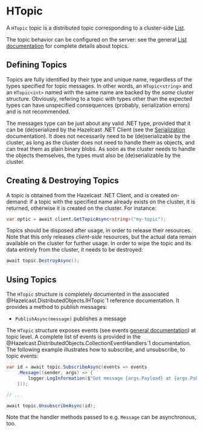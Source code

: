 # HTopic

A `HTopic` topic is a distributed topic corresponding to a cluster-side [List](https://docs.hazelcast.com/imdg/latest/data-structures/topic.html).

The topic behavior can be configured on the server: see the general [List documentation](https://docs.hazelcast.com/imdg/latest/data-structures/optic.html) for complete details about topics.

## Defining Topics

Topics are fully identified by their type and unique name, regardless of the types specified for topic messages. In other words, an `HTopic<string>` and an `HTopic<int>` named with the same name are backed by the *same* cluster structure. Obviously, refering to a topic with types other than the expected types can have unspecified consequences (probably, serialization errors) and is not recommended.

The messages type can be just about any valid .NET type, provided that it can be (de)serialized by the Hazelcast .NET Client (see the [Serialization](serialization.md) documentation). It does not necessarily need to be (de)serializable by the cluster, as long as the cluster does not need to handle them as objects, and can treat them as plain binary blobs. As soon as the cluster needs to handle the objects themselves, the types must also be (de)serializable by the cluster.

## Creating & Destroying Topics

A topic is obtained from the Hazelcast .NET Client, and is created on-demand: if a topic with the specified name already exists on the cluster, it is returned, otherwise it is created on the cluster. For instance:

```csharp
var optic = await client.GetTopicAsync<string>("my-topic");
```

Topics should be disposed after usage, in order to release their resources. Note that this only releases *client-side* resources, but the actual data remain available on the cluster for further usage. In order to wipe the topic and its data entirely from the cluster, it needs to be destroyed:

```csharp
await topic.DestroyAsync();
```

## Using Topics

The `HTopic` structure is completely documented in the associated @Hazelcast.DistributedObjects.IHTopic`1 reference documentation. It provides a method to publish messages:

* `PublishAsync(message)` publishes a message

The `HTopic` structure exposes events (see events [general documentation](events.md)) at topic level. A complete list of events is provided in the @Hazelcast.DistributedObjects.CollectionEventHandlers`1 documentation. The following example illustrates how to subscribe, and unsubscribe, to topic events:

```csharp
var id = await topic.SubscribeAsync(events => events
    .Message((sender, args) => {
        logger.LogInformation($"Got message {args.Payload} at {args.PublishTime}.")
    }));

// ...

await topic.UnsubscribeAsync(id);
```

Note that the handler methods passed to e.g. `Message` can be asynchronous, too.


